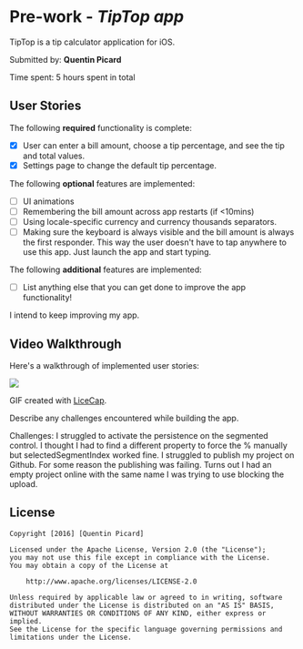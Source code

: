 # Pre-work - *TipTop app*

TipTop is a tip calculator application for iOS.

Submitted by: **Quentin Picard**

Time spent: 5 hours spent in total

## User Stories

The following **required** functionality is complete:

* [x] User can enter a bill amount, choose a tip percentage, and see the tip and total values.
* [x] Settings page to change the default tip percentage.

The following **optional** features are implemented:
* [ ] UI animations
* [ ] Remembering the bill amount across app restarts (if <10mins)
* [ ] Using locale-specific currency and currency thousands separators.
* [ ] Making sure the keyboard is always visible and the bill amount is always the first responder. This way the user doesn't have to tap anywhere to use this app. Just launch the app and start typing.

The following **additional** features are implemented:

- [ ] List anything else that you can get done to improve the app functionality!

I intend to keep improving my app.

## Video Walkthrough 

Here's a walkthrough of implemented user stories:

<img src='http://i.imgur.com/JpEsDi9.gif' />

GIF created with [LiceCap](http://www.cockos.com/licecap/).

Describe any challenges encountered while building the app.

Challenges: I struggled to activate the persistence on the segmented control. I thought I had to find a different property to
force the % manually but selectedSegmentIndex worked fine.
I struggled to publish my project on Github. For some reason the publishing was failing. Turns out I had an empty project online
with the same name I was trying to use blocking the upload. 

## License

    Copyright [2016] [Quentin Picard]

    Licensed under the Apache License, Version 2.0 (the "License");
    you may not use this file except in compliance with the License.
    You may obtain a copy of the License at

        http://www.apache.org/licenses/LICENSE-2.0

    Unless required by applicable law or agreed to in writing, software
    distributed under the License is distributed on an "AS IS" BASIS,
    WITHOUT WARRANTIES OR CONDITIONS OF ANY KIND, either express or implied.
    See the License for the specific language governing permissions and
    limitations under the License.

